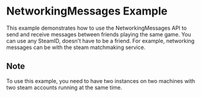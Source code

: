 # NetworkingMessages Example

This example demonstrates how to use the NetworkingMessages API to send and receive messages between friends playing the
same game. You can use any SteamID, doesn't have to be a friend. For example, networking messages can be with the steam
matchmaking service.

## Note
To use this example, you need to have two instances on two machines with two steam accounts running at the same time.
